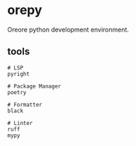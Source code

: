 # orepy

Oreore python development environment.

## tools

```
# LSP
pyright

# Package Manager
poetry

# Formatter
black

# Linter
ruff
mypy
```

